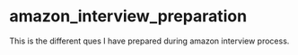 # amazon_interview_preparation
This is the different ques I have prepared during amazon interview process.
